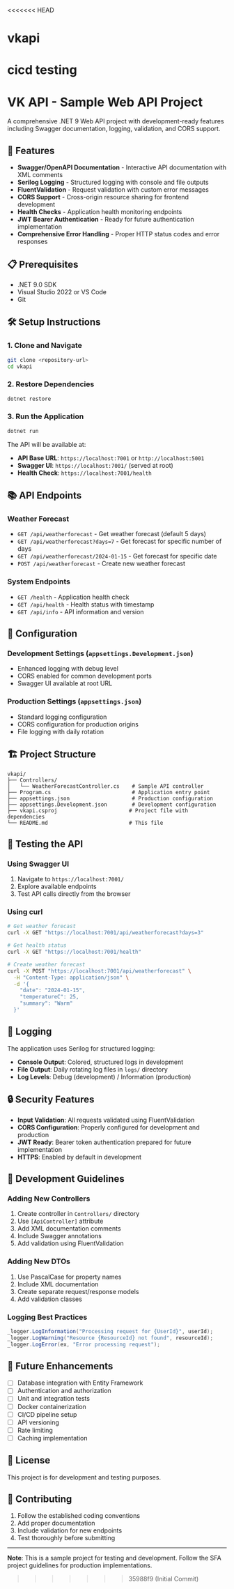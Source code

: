 <<<<<<< HEAD
# vkapi
cicd testing
=======
# VK API - Sample Web API Project

A comprehensive .NET 9 Web API project with development-ready features including Swagger documentation, logging, validation, and CORS support.

## 🚀 Features

- **Swagger/OpenAPI Documentation** - Interactive API documentation with XML comments
- **Serilog Logging** - Structured logging with console and file outputs
- **FluentValidation** - Request validation with custom error messages
- **CORS Support** - Cross-origin resource sharing for frontend development
- **Health Checks** - Application health monitoring endpoints
- **JWT Bearer Authentication** - Ready for future authentication implementation
- **Comprehensive Error Handling** - Proper HTTP status codes and error responses

## 📋 Prerequisites

- .NET 9.0 SDK
- Visual Studio 2022 or VS Code
- Git

## 🛠️ Setup Instructions

### 1. Clone and Navigate
```bash
git clone <repository-url>
cd vkapi
```

### 2. Restore Dependencies
```bash
dotnet restore
```

### 3. Run the Application
```bash
dotnet run
```

The API will be available at:
- **API Base URL**: `https://localhost:7001` or `http://localhost:5001`
- **Swagger UI**: `https://localhost:7001/` (served at root)
- **Health Check**: `https://localhost:7001/health`

## 📚 API Endpoints

### Weather Forecast
- `GET /api/weatherforecast` - Get weather forecast (default 5 days)
- `GET /api/weatherforecast?days=7` - Get forecast for specific number of days
- `GET /api/weatherforecast/2024-01-15` - Get forecast for specific date
- `POST /api/weatherforecast` - Create new weather forecast

### System Endpoints
- `GET /health` - Application health check
- `GET /api/health` - Health status with timestamp
- `GET /api/info` - API information and version

## 🔧 Configuration

### Development Settings (`appsettings.Development.json`)
- Enhanced logging with debug level
- CORS enabled for common development ports
- Swagger UI available at root URL

### Production Settings (`appsettings.json`)
- Standard logging configuration
- CORS configuration for production origins
- File logging with daily rotation

## 🏗️ Project Structure

```
vkapi/
├── Controllers/
│   └── WeatherForecastController.cs    # Sample API controller
├── Program.cs                          # Application entry point
├── appsettings.json                    # Production configuration
├── appsettings.Development.json        # Development configuration
├── vkapi.csproj                       # Project file with dependencies
└── README.md                          # This file
```

## 🧪 Testing the API

### Using Swagger UI
1. Navigate to `https://localhost:7001/`
2. Explore available endpoints
3. Test API calls directly from the browser

### Using curl
```bash
# Get weather forecast
curl -X GET "https://localhost:7001/api/weatherforecast?days=3"

# Get health status
curl -X GET "https://localhost:7001/health"

# Create weather forecast
curl -X POST "https://localhost:7001/api/weatherforecast" \
  -H "Content-Type: application/json" \
  -d '{
    "date": "2024-01-15",
    "temperatureC": 25,
    "summary": "Warm"
  }'
```

## 📝 Logging

The application uses Serilog for structured logging:

- **Console Output**: Colored, structured logs in development
- **File Output**: Daily rotating log files in `logs/` directory
- **Log Levels**: Debug (development) / Information (production)

## 🔒 Security Features

- **Input Validation**: All requests validated using FluentValidation
- **CORS Configuration**: Properly configured for development and production
- **JWT Ready**: Bearer token authentication prepared for future implementation
- **HTTPS**: Enabled by default in development

## 🚀 Development Guidelines

### Adding New Controllers
1. Create controller in `Controllers/` directory
2. Use `[ApiController]` attribute
3. Add XML documentation comments
4. Include Swagger annotations
5. Add validation using FluentValidation

### Adding New DTOs
1. Use PascalCase for property names
2. Include XML documentation
3. Create separate request/response models
4. Add validation classes

### Logging Best Practices
```csharp
_logger.LogInformation("Processing request for {UserId}", userId);
_logger.LogWarning("Resource {ResourceId} not found", resourceId);
_logger.LogError(ex, "Error processing request");
```

## 🔄 Future Enhancements

- [ ] Database integration with Entity Framework
- [ ] Authentication and authorization
- [ ] Unit and integration tests
- [ ] Docker containerization
- [ ] CI/CD pipeline setup
- [ ] API versioning
- [ ] Rate limiting
- [ ] Caching implementation

## 📄 License

This project is for development and testing purposes.

## 🤝 Contributing

1. Follow the established coding conventions
2. Add proper documentation
3. Include validation for new endpoints
4. Test thoroughly before submitting

---

**Note**: This is a sample project for testing and development. Follow the SFA project guidelines for production implementations. 
>>>>>>> 35988f9 (Initial Commit)
